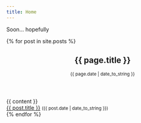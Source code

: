 ```yaml
---
title: Home
---
```


Soon... hopefully

{% for post in site.posts %}
<article class="project">
  <header>
    <h1 class="post-title">{{ page.title }}</h1>
    <p class="post-date"><small>{{ page.date | date_to_string }}</small></p>
  </header>
{{ content }}
</article>
<div><a href="{{ post.url }}">{{ post.title }}</a> <small>({{ post.date | date_to_string }})</small></div>
{% endfor %}


<!--
# Hey!

I'm [Dimitri](/me), welcome on my website.

I mainly use this space to collect thoughts and ideas in the form of [notes](/notes).

You can see some [photoprojects](/projects) I'm working on.

This is what I'm doing [now](/now).

And there's also a list of the [books](/books) I read.

I wish you an excellent day!
-->
<!--
{% include image.html url="/assets/images/scottish.jpg" description="Scottish landscape" %}

{% include image.html url="/assets/images/geese.jpg" description="Geese flying out" %}
-->
